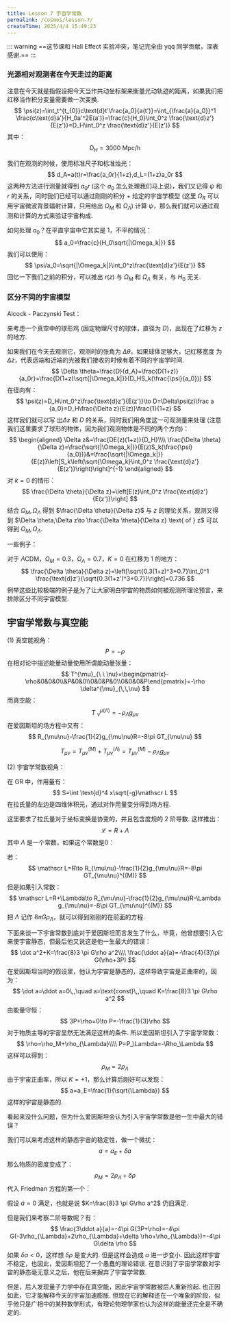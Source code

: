 ```yaml
---
title: Lesson 7 宇宙学常数
permalink: /cosmos/lesson-7/
createTime: 2025/4/4 15:49:23
---
```

::: warning
==这节课和 Hall Effect 实验冲突，笔记完全由 yqq 同学贡献，深表感谢.==
:::

### 光源相对观测者在今天走过的距离

注意在今天就是指假设把今天当作共动坐标架来衡量光动轨迹的距离，如果我们把红移当作积分变量需要做一次变换. 
$$
\psi(z)=\int_t^{t_{0}}c\text{d}t'\frac{a_0}{a(t')}=\int_{\frac{a}{a_0}}^1 \frac{c\text{d}a'}{H_0a'^2E(a')}=\frac{c}{H_0}\int_0^z \frac{\text{d}z'}{E(z')}=D_H\int_0^z \frac{\text{d}z'}{E(z')}
$$
其中：
$$
D_H=3000\text{ Mpc/h}
$$

我们在观测的时候，使用标准尺子和标准烛光：
$$
d_A=a(t)r=\frac{a_0r}{1+z},d_L=(1+z)a_0r
$$
这两种方法进行测量就得到 $a_0r$ (这个 $a_0$ 怎么处理我们马上说)，我们又记得 $\psi$ 和 $r$ 的关系，同时我们已经可以通过刚刚的积分 + 给定的宇宙学模型 (这里 $\Omega_R$ 可以用宇宙微波背景辐射计算，只用给出 $\Omega_M$ 和 $\Omega_\Lambda$) 计算 $\psi$，那么我们就可以通过观测和计算的方式来验证宇宙构成. 

如何处理 $a_0$？在平直宇宙中它其实是 1，不平的情况：
$$
a_0=\frac{c}{H_0\sqrt{|\Omega_k|}}
$$
我们可以使用：
$$
\psi/a_0=\sqrt{|\Omega_k|}\int_0^z\frac{\text{d}z'}{E(z')}
$$
回忆一下我们之前的积分，可以推出 $r(z)$ 与 $\Omega_M$ 和 $\Omega_\Lambda$ 有关，与 $H_0$ 无关. 

### 区分不同的宇宙模型

Alcock - Paczynski Test：

来考虑一个真空中的球形鸡 (固定物理尺寸的球体，直径为 $D$)，出现在了红移为 $z$ 的地方. 

如果我们在今天去观测它，观测时的张角为 $\Delta \theta$，如果球体足够大，记红移宽度 为$\Delta z$，代表远端和近端的光被我们接收的时候有着不同的宇宙学时间. 
$$
\Delta \theta=\frac{D}{d_A}=\frac{D(1+z)}{a_0r}=\frac{D(1+z)\sqrt{|\Omega_k|}}{D_HS_k(\frac{\psi}{a_0})}
$$
在径向有：
$$
\psi(z)=D_H\int_0^z\frac{\text{d}z'}{E(z')}\to D=\Delta\psi(z)\frac a {a_0}=D_H\frac{\Delta z}{E(z)}\frac{1}{1+z}
$$
这样我们就可以写 出$\Delta z$ 和 $D$ 的关系，同时我们用角度这一可观测量来处理 (注意我们这里要求了球形的物体，因为我们观测物体是不同的两个方向)：
$$
\begin{aligned}
\Delta z&=\frac{DE(z)(1+z)}{D_H}\\\\
\frac{\Delta \theta}{\Delta z}=\frac{\sqrt{|\Omega_k|}}{E(z)S_k(\frac{\psi}{a_0})}&=\frac{\sqrt{|\Omega_k|}}{E(z)}\left[S_k\left(\sqrt{\Omega_k}\int_0^z \frac{\text{d}z'}{E(z')}\right)\right]^{-1}
\end{aligned}
$$
对 $k=0$ 的情形：
$$
\frac{\Delta \theta}{\Delta z}=\left[E(z)\int_0^z \frac{\text{d}z'}{E(z')}\right]
$$
结合 $\Omega_M,\Omega_\Lambda$ 得到 $\frac{\Delta \theta}{\Delta z}$ 与 $z$ 的理论关系，观测又得到 $\Delta \theta,\Delta z\to \frac{\Delta \theta}{\Delta z} \text{ of } z$ 可以得到 $\Omega_M,\Omega_\Lambda$.

一些例子：

对于 $\Lambda\text{CDM}$，$\Omega_M=0.3$，$\Omega_\Lambda=0.7$，$K=0$ 在红移为 1 的地方：
$$
\frac{\Delta \theta}{\Delta z}=\left[\sqrt{0.3(1+z)^3+0.7}\int_0^1 \frac{\text{d}z'}{\sqrt{0.3(1+z')^3+0.7}}\right]=0.736
$$
例举这些比较极端的例子是为了让大家明白宇宙的物质如何被观测所理论预言，来排除区分不同宇宙模型. 

## 宇宙学常数与真空能

(1) 真空能视角：
$$
P=-\rho
$$
在相对论中描述能量动量使用所谓能动量张量：
$$
T^{\mu}_{\ \ \nu}=\begin{pmatrix}-\rho&0&0&0\\&P&0&0\\0&0&P&0\\0&0&0&P\end{pmatrix}=-\rho \delta^{\mu}_{\,\,\nu}
$$
而真空能：
$$
{T^{\mu}_{\,\,\nu}}^{(\Lambda)}=-\rho_{\Lambda}g_{\mu\nu}
$$
在爱因斯坦的场方程中又有：
$$
R_{\mu\nu}-\frac{1}{2}g_{\mu\nu}R=-8\pi GT_{\mu\nu}
$$

$$
T_{\mu\nu}=T_{\mu\nu}^{(M)}+T_{\mu\nu}^{(\Lambda)}=T_{\mu\nu}^{(M)}-\rho_{\Lambda}g_{\mu\nu}
$$

(2) 宇宙学常数视角：

在 GR 中，作用量有：
$$
S=\int \text{d}^4 x\sqrt{-g}\mathscr L
$$
在拉氏量的左边是四维体积元，通过对作用量变分得到场方程. 

这里要求了拉氏量对于坐标变换是协变的，并且包含度规的 2 阶导数. 这样推出：
$$
\mathscr L=R+\Lambda
$$
其中 $\Lambda$ 是一个常数，如果这个常数是0：

若：
$$
\mathscr L=R\to R_{\mu\nu}-\frac{1}{2}g_{\mu\nu}R=-8\pi GT_{\mu\nu}^{(M)}
$$
但是如果引入常数：
$$
\mathscr L=R+\Lambda\to R_{\mu\nu}-\frac{1}{2}g_{\mu\nu}R-\Lambda g_{\mu\nu}=-8\pi GT_{\mu\nu}^{(M)}
$$
把 $\Lambda$ 记作 $8\pi G\rho_{\Lambda}$，就可以得到刚刚的在前面的方程. 

下面来谈一下宇宙常数到底对于爱因斯坦而言发生了什么，毕竟，他曾想要引入它来使宇宙静态，但最后他又说这是他一生最大的错误：
$$
\dot a^2+K=\frac{8}3 \pi G\rho a^2\\\\
\frac{\ddot a}{a}=-\frac{4}{3}\pi G(\rho+3P)
$$
在爱因斯坦当时的假设里，他认为宇宙是静态的，这样导致宇宙是正曲率的，因为：
$$
\dot a=\ddot a=0\,,\quad a=\text{const}\,,\quad K=\frac{8}3 \pi G\rho a^2
$$
由能量守恒：
$$
3P+\rho=0\to P=-\frac{1}{3}\rho
$$
对于物质主导的宇宙显然无法满足这样的条件. 所以爱因斯坦引入了宇宙学常数：
$$
\rho=\rho_M+\rho_{\Lambda}\\\\
P=P_\Lambda=-\Rho_\Lambda
$$
这样可以得到：
$$
\rho_M=2\rho_{\Lambda}
$$
由于宇宙正曲率，所以 $K=+1$，那么计算后刚好可以发现：
$$
a=a_E=\frac{1}{\sqrt{\Lambda}}
$$
这样的宇宙是静态的. 

看起来没什么问题，但为什么爱因斯坦会认为引入宇宙学常数是他一生中最大的错误？

我们可以来考虑这样的静态宇宙的稳定性，做一个微扰：
$$
a=a_E+\delta a
$$
那么物质的密度变成了：
$$
\rho_M=2\rho_{\Lambda}+\delta \rho
$$
代入 Friedman 方程的第一个：

假设 $\dot a=0$ 满足，也就是说 $K=\frac{8}3 \pi G\rho a^2$ 仍旧满足. 

但是我们来考察二阶导数呢？有：
$$
\frac{3\ddot a}{a}=-4\pi G(3P+\rho)=-4\pi G(-3\rho_{\Lambda}+2\rho_{\Lambda}+\delta \rho+\rho_{\Lambda})=-4\pi G\delta \rho
$$
如果 $\delta a<0$，这样想 $\delta \rho$ 是变大的. 但是这样会造成 $a$ 进一步变小.  因此这样宇宙不稳定，也因此，爱因斯坦犯了一个愚蠢的理论错误. 在意识到了宇宙学常数对宇宙的静态毫无意义之后，他在后来摒弃了宇宙学常数. 

但是，后人发现量子力学中存在真空能，因此宇宙学常数被后人重新捡起. 也正因如此，它才能解释今天的宇宙加速膨胀. 但现在它的解释还在一个唯象的阶段，似乎他只是广相中的某种数学形式，有理论物理学家也认为这样的能量还完全是不确定的. 